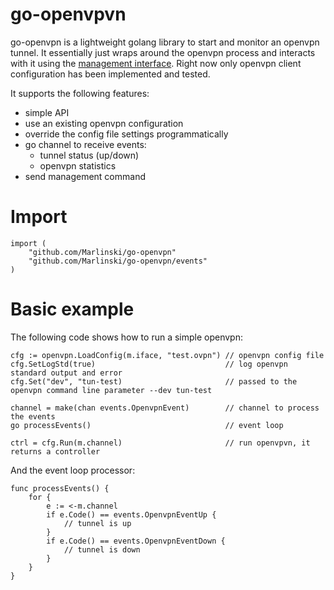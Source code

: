 go-openvpvn
===========

go-openvpn is a lightweight golang library to start and monitor an openvpn tunnel. It essentially just wraps around the openvpn process and interacts with it using the [management interface](https://openvpn.net/community-resources/management-interface/). Right now only openvpn client configuration has been implemented and tested.

It supports the following features:

* simple API
* use an existing openvpn configuration
* override the config file settings programmatically
* go channel to receive events:
    * tunnel status (up/down)
    * openvpn statistics
* send management command

# Import 

```
import (
	"github.com/Marlinski/go-openvpn"
	"github.com/Marlinski/go-openvpn/events"
)
```

# Basic example

The following code shows how to run a simple openvpn:

```
cfg := openvpn.LoadConfig(m.iface, "test.ovpn") // openvpn config file
cfg.SetLogStd(true)                             // log openvpn standard output and error
cfg.Set("dev", "tun-test)                       // passed to the openvpn command line parameter --dev tun-test

channel = make(chan events.OpenvpnEvent)        // channel to process the events 
go processEvents()                              // event loop

ctrl = cfg.Run(m.channel)                       // run openvpvn, it returns a controller 
```

And the event loop processor:

```
func processEvents() {
    for {
        e := <-m.channel
        if e.Code() == events.OpenvpnEventUp {
            // tunnel is up
        }
        if e.Code() == events.OpenvpnEventDown {
            // tunnel is down
        }
    }
}
```


